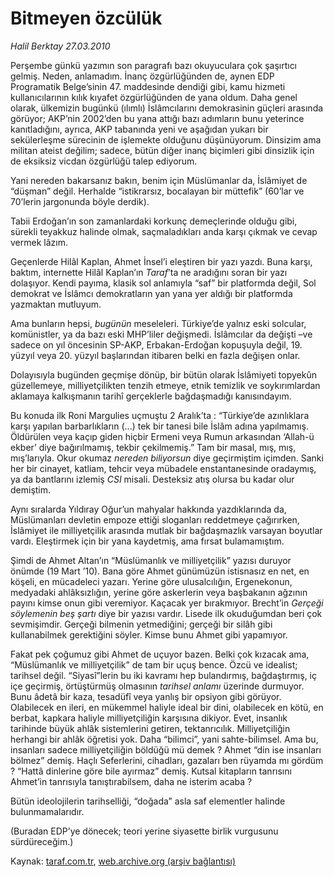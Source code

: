 # Bitmeyen özcülük

*Halil Berktay 27.03.2010*

<div class="yazi"><p>Perşembe günkü yazımın son paragrafı bazı okuyuculara çok şaşırtıcı gelmiş. Neden, anlamadım. İnanç özgürlüğünden de, aynen EDP Programatik Belge’sinin 47. maddesinde dendiği gibi, kamu hizmeti kullanıcılarının kılık kıyafet <ve arada="" bu="" t=""> özgürlüğünden de yana oldum. Daha genel olarak, ülkemizin bugünkü (ılımlı) İslâmcılarını demokrasinin güçleri arasında görüyor; AKP’nin 2002’den bu yana attığı bazı adımların bunu yeterince kanıtladığını, ayrıca, AKP tabanında yeni ve aşağıdan yukarı bir sekülerleşme sürecinin de işlemekte olduğunu düşünüyorum. Dinsizim ama militan ateist değilim; sadece, bütün diğer inanç biçimleri gibi dinsizlik için de eksiksiz vicdan özgürlüğü talep ediyorum.</ve></p>
<p>Yani nereden bakarsanız bakın, benim için Müslümanlar da, İslâmiyet de “düşman” değil. Herhalde “istikrarsız, bocalayan bir müttefik” (60’lar ve 70’lerin jargonunda böyle derdik). </p>
<p>Tabii Erdoğan’ın son zamanlardaki korkunç demeçlerinde olduğu gibi, sürekli teyakkuz halinde olmak, saçmaladıkları anda karşı çıkmak ve cevap vermek lâzım. </p>
<p>Geçenlerde Hilâl Kaplan, Ahmet İnsel’i eleştiren bir yazı yazdı. Buna karşı, baktım, internette Hilâl Kaplan’ın <i>Taraf</i>’ta ne aradığını soran bir yazı dolaşıyor. Kendi payıma, klasik sol anlamıyla “saf” bir platformda değil, Sol demokrat ve İslâmcı demokratların yan yana yer aldığı bir platformda yazmaktan mutluyum.</p>
<p>Ama bunların hepsi, <i>bugünün</i> meseleleri. Türkiye’de yalnız eski solcular, komünistler, ya da bazı eski MHP’liler değişmedi. İslâmcılar da değişti –ve sadece on yıl öncesinin SP-AKP, Erbakan-Erdoğan kopuşuyla değil, 19. yüzyıl veya 20. yüzyıl başlarından itibaren belki en fazla değişen onlar.</p>
<p>Dolayısıyla bugünden geçmişe dönüp, bir bütün olarak İslâmiyeti topyekûn güzellemeye, milliyetçilikten tenzih etmeye, etnik temizlik ve soykırımlardan aklamaya kalkışmanın tarihî gerçeklerle bağdaşmadığı kanısındayım. </p>
<p>Bu konuda ilk Roni Margulies uçmuştu 2 Aralık’ta : “Türkiye’de azınlıklara karşı yapılan barbarlıkların (...) tek bir tanesi bile İslâm adına yapılmamış. Öldürülen veya kaçıp giden hiçbir Ermeni veya Rumun arkasından ‘Allah-ü ekber’ diye bağırılmamış, tekbir çekilmemiş.” Tam bir masal, mış, mış, mış’larıyla. Okur okumaz <i>nereden biliyorsun</i> diye geçirmiştim içimden. Sanki her bir cinayet, katliam, tehcir veya mübadele enstantanesinde oradaymış, ya da bantlarını izlemiş <i>CSI</i> misali. Desteksiz atış olursa bu kadar olur demiştim.</p>
<p>Aynı sıralarda Yıldıray Oğur’un mahyalar hakkında yazdıklarında da, Müslümanları devletin empoze ettiği sloganları reddetmeye çağırırken, İslâmiyet ile milliyetçilik arasında mutlak bir bağdaşmazlık varsayan boyutlar vardı. Eleştirmek için bir yana kaydetmiş, ama fırsat bulamamıştım.</p>
<p>Şimdi de Ahmet Altan’ın “Müslümanlık ve milliyetçilik” yazısı duruyor önümde (19 Mart ’10). Bana göre Ahmet günümüzün istisnasız en net, en köşeli, en mücadeleci yazarı. Yerine göre ulusalcılığın, Ergenekonun, medyadaki ahlâksızlığın, yerine göre askerlerin veya başbakanın ağzının payını kimse onun gibi veremiyor. Kaçacak yer bırakmıyor. Brecht’in <i>Gerçeği söylemenin beş şartı</i> diye bir yazısı vardır. Lisede ilk okuduğumdan beri çok sevmişimdir. Gerçeği bilmenin yetmediğini; gerçeği bir silâh gibi kullanabilmek gerektiğini söyler. Kimse bunu Ahmet gibi yapamıyor. </p>
<p>Fakat pek çoğumuz gibi Ahmet de uçuyor bazen. Belki çok kızacak ama, “Müslümanlık ve milliyetçilik” de tam bir uçuş bence. Özcü ve idealist; tarihsel değil. “Siyasî”lerin bu iki kavramı hep bulandırmış, bağdaştırmış, iç içe geçirmiş, örtüştürmüş olmasının <i>tarihsel anlamı</i> üzerinde durmuyor. Bunu âdetâ bir kaza, tesadüfî veya yanlış bir opsiyon gibi görüyor. Olabilecek en ileri, en mükemmel haliyle ideal bir dini, olabilecek en kötü, en berbat, kapkara haliyle milliyetçiliğin karşısına dikiyor. Evet, insanlık tarihinde büyük ahlâk sistemlerini getiren, tektanrıcılık. Milliyetçiliğin herhangi bir ahlâk öğretisi yok. Daha “bilimci”, yani sahte-bilimsel. Ama bu, insanları sadece milliyetçiliğin böldüğü mü demek ? Ahmet “din ise insanları bölmez” demiş. Haçlı Seferlerini, cihadları, gazaları ben rüyamda mı gördüm ? “Hattâ dinlerine göre bile ayırmaz” demiş. Kutsal kitapların tanrısını Ahmet’in tanrısıyla tanıştırabilsem, daha ne isterim acaba ?</p>
<p>Bütün ideolojilerin tarihselliği, “doğada” asla saf elementler halinde bulunmamalarıdır. </p>
<p>(Buradan EDP’ye dönecek; teori yerine siyasette birlik vurgusunu sürdüreceğim.)</p></div>

Kaynak: [taraf.com.tr](http://www.taraf.com.tr:80/makale/10640.htm), [web.archive.org (arşiv bağlantısı)](http://web.archive.org/web/20100331133354/http://www.taraf.com.tr:80/makale/10640.htm)
